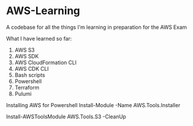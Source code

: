 # AWS-Learning
A codebase for all the things I'm learning in preparation for the AWS Exam

What I have learned so far:
1. AWS S3
2. AWS SDK
3. AWS CloudFormation CLI
4. AWS CDK CLI
5. Bash scripts
6. Powershell
7. Terraform 
8. Pulumi



Installing AWS for Powershell
Install-Module -Name AWS.Tools.Installer

Install-AWSToolsModule AWS.Tools.S3 -CleanUp
